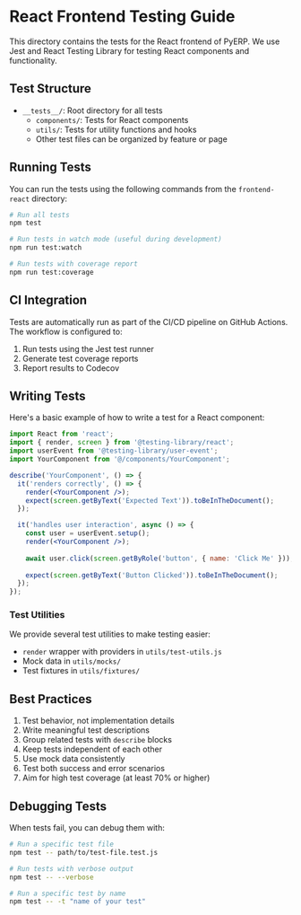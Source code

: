# React Frontend Testing Guide

This directory contains the tests for the React frontend of PyERP. We use Jest and React Testing Library for testing React components and functionality.

## Test Structure

- `__tests__/`: Root directory for all tests
  - `components/`: Tests for React components
  - `utils/`: Tests for utility functions and hooks
  - Other test files can be organized by feature or page

## Running Tests

You can run the tests using the following commands from the `frontend-react` directory:

```bash
# Run all tests
npm test

# Run tests in watch mode (useful during development)
npm run test:watch

# Run tests with coverage report
npm run test:coverage
```

## CI Integration

Tests are automatically run as part of the CI/CD pipeline on GitHub Actions. The workflow is configured to:

1. Run tests using the Jest test runner
2. Generate test coverage reports
3. Report results to Codecov

## Writing Tests

Here's a basic example of how to write a test for a React component:

```jsx
import React from 'react';
import { render, screen } from '@testing-library/react';
import userEvent from '@testing-library/user-event';
import YourComponent from '@/components/YourComponent';

describe('YourComponent', () => {
  it('renders correctly', () => {
    render(<YourComponent />);
    expect(screen.getByText('Expected Text')).toBeInTheDocument();
  });

  it('handles user interaction', async () => {
    const user = userEvent.setup();
    render(<YourComponent />);
    
    await user.click(screen.getByRole('button', { name: 'Click Me' }));
    
    expect(screen.getByText('Button Clicked')).toBeInTheDocument();
  });
});
```

### Test Utilities

We provide several test utilities to make testing easier:

- `render` wrapper with providers in `utils/test-utils.js`
- Mock data in `utils/mocks/`
- Test fixtures in `utils/fixtures/`

## Best Practices

1. Test behavior, not implementation details
2. Write meaningful test descriptions
3. Group related tests with `describe` blocks
4. Keep tests independent of each other
5. Use mock data consistently
6. Test both success and error scenarios
7. Aim for high test coverage (at least 70% or higher)

## Debugging Tests

When tests fail, you can debug them with:

```bash
# Run a specific test file
npm test -- path/to/test-file.test.js

# Run tests with verbose output
npm test -- --verbose

# Run a specific test by name
npm test -- -t "name of your test"
``` 